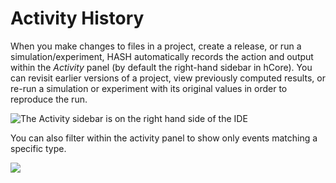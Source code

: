 # Activity History

When you make changes to files in a project, create a release, or run a simulation/experiment, HASH automatically records the action and output within the _Activity_ panel \(by default the right-hand sidebar in hCore\). You can revisit earlier versions of a project, view previously computed results, or re-run a simulation or experiment with its original values in order to reproduce the run.

![The Activity sidebar is on the right hand side of the IDE](https://cdn-us1.hash.ai/site/docs/image%20%2839%29.png)

You can also filter within the activity panel to show only events matching a specific type.

![](https://cdn-us1.hash.ai/site/docs/image%20%2840%29.png)

